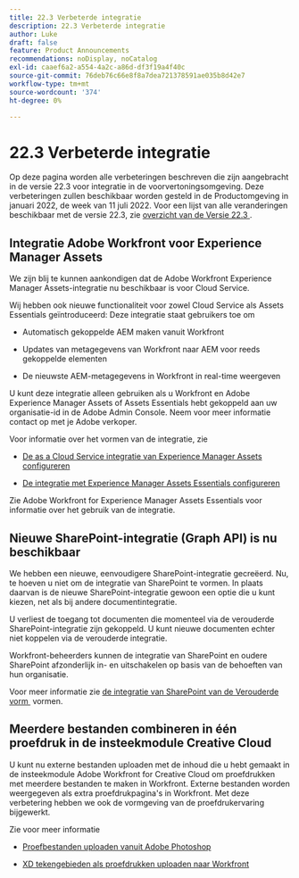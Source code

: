 ```yaml
---
title: 22.3 Verbeterde integratie
description: 22.3 Verbeterde integratie
author: Luke
draft: false
feature: Product Announcements
recommendations: noDisplay, noCatalog
exl-id: caaef6a2-a554-4a2c-a86d-df3f19a4f40c
source-git-commit: 76deb76c66e8f8a7dea721378591ae035b8d42e7
workflow-type: tm+mt
source-wordcount: '374'
ht-degree: 0%

---
```


# 22.3 Verbeterde integratie

Op deze pagina worden alle verbeteringen beschreven die zijn aangebracht in de versie 22.3 voor integratie in de voorvertoningsomgeving. Deze verbeteringen zullen beschikbaar worden gesteld in de Productomgeving in januari 2022, de week van 11 juli 2022. Voor een lijst van alle veranderingen beschikbaar met de versie 22.3, zie [&#x200B; overzicht van de Versie 22.3 &#x200B;](/help/quicksilver/product-announcements/product-releases/22.3-release-activity/22-3-release-overview.md).

## Integratie Adobe Workfront voor Experience Manager Assets

We zijn blij te kunnen aankondigen dat de Adobe Workfront Experience Manager Assets-integratie nu beschikbaar is voor Cloud Service.

Wij hebben ook nieuwe functionaliteit voor zowel Cloud Service als Assets Essentials geïntroduceerd: Deze integratie staat gebruikers toe om

* Automatisch gekoppelde AEM maken vanuit Workfront

* Updates van metagegevens van Workfront naar AEM voor reeds gekoppelde elementen

* De nieuwste AEM-metagegevens in Workfront in real-time weergeven


U kunt deze integratie alleen gebruiken als u Workfront en Adobe Experience Manager Assets of Assets Essentials hebt gekoppeld aan uw organisatie-id in de Adobe Admin Console. Neem voor meer informatie contact op met je Adobe verkoper.

Voor informatie over het vormen van de integratie, zie

* [De as a Cloud Service integratie van Experience Manager Assets configureren](/help/quicksilver/administration-and-setup/configure-integrations/configure-aacs-integration.md)

* [De integratie met Experience Manager Assets Essentials configureren](/help/quicksilver/documents/adobe-workfront-for-experience-manager-assets-essentials/setup-asset-essentials.md)


Zie Adobe Workfront for Experience Manager Assets Essentials voor informatie over het gebruik van de integratie.

## Nieuwe SharePoint-integratie (Graph API) is nu beschikbaar

We hebben een nieuwe, eenvoudigere SharePoint-integratie gecreëerd. Nu, te hoeven u niet om de integratie van SharePoint te vormen. In plaats daarvan is de nieuwe SharePoint-integratie gewoon een optie die u kunt kiezen, net als bij andere documentintegratie.

U verliest de toegang tot documenten die momenteel via de verouderde SharePoint-integratie zijn gekoppeld. U kunt nieuwe documenten echter niet koppelen via de verouderde integratie.

Workfront-beheerders kunnen de integratie van SharePoint en oudere SharePoint afzonderlijk in- en uitschakelen op basis van de behoeften van hun organisatie.

Voor meer informatie zie [&#x200B; de integratie van SharePoint van de Verouderde vorm &#x200B;](/help/quicksilver/administration-and-setup/configure-integrations/configure-sharepoint-integration.md) vormen.

## Meerdere bestanden combineren in één proefdruk in de insteekmodule Creative Cloud

U kunt nu externe bestanden uploaden met de inhoud die u hebt gemaakt in de insteekmodule Adobe Workfront for Creative Cloud om proefdrukken met meerdere bestanden te maken in Workfront. Externe bestanden worden weergegeven als extra proefdrukpagina&#39;s in Workfront. Met deze verbetering hebben we ook de vormgeving van de proefdrukervaring bijgewerkt.

Zie voor meer informatie

* [Proefbestanden uploaden vanuit Adobe Photoshop](/help/quicksilver/workfront-integrations-and-apps/adobe-workfront-for-creative-cloud/wf-cc-proofs-ps.md)

* [XD tekengebieden als proefdrukken uploaden naar Workfront](/help/quicksilver/workfront-integrations-and-apps/adobe-workfront-for-creative-cloud/wf-adobe-xd-proofs.md)
